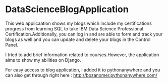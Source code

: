 # DataScienceBlogApplication
This web applicaation shows my blogs which include my certifications progress from learning SQL to take IBM Data Science Professional Certification.Additionally, you can log in and are able to form and track your blogs as well and you can update and delete your blogs in the Control Panel.

I tried to add  brief information related to courses.However, the application aims to show  my abilities  on Django. 

For easy access to blog application, i added it to pythonanywhere and you can also get through right here : http://bozanomer.pythonanywhere.com/
